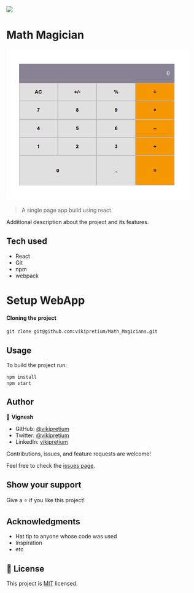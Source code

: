 ![](https://img.shields.io/badge/Microverse-blueviolet)

# Math Magician

![](./screenshot.png)

> A single page app build using react


Additional description about the project and its features.

## Tech used

- React
- Git
- npm
- webpack

# Setup WebApp

#### Cloning the project

```
git clone git@github.com:vikipretium/Math_Magicians.git
```

## Usage

To build the project run:

```
npm install
npm start
```

## Author

👤 **Vignesh**

- GitHub: [@vikipretium](https://github.com/vikipretium)
- Twitter: [@vikipretium](https://twitter.com/vikipretium)
- LinkedIn: [vikipretium](https://linkedin.com/in/vikipretium)

Contributions, issues, and feature requests are welcome!

Feel free to check the [issues page](../../issues/).

## Show your support

Give a ⭐️ if you like this project!

## Acknowledgments

- Hat tip to anyone whose code was used
- Inspiration
- etc

## 📝 License

This project is [MIT](./MIT.md) licensed.
